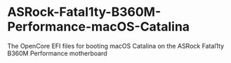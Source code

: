 # ASRock-Fatal1ty-B360M-Performance-macOS-Catalina
The OpenCore EFI files for booting macOS Catalina on the ASRock Fatal1ty B360M Performance motherboard
